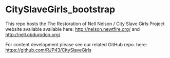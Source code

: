 # CitySlaveGirls_bootstrap
This repo hosts the The Restoration of Nell Nelson / City Slave Girls Project website available available here: http://nelson.newtfire.org/ and http://nell.obdurodon.org/  
   
For content development please see our related GitHub repo. here: https://github.com/RJP43/CitySlaveGirls
